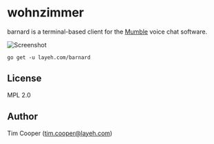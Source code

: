 # wohnzimmer

barnard is a terminal-based client for the [Mumble](http://mumble.info) voice
chat software.

![Screenshot](https://i.imgur.com/B8ldT5k.png)

    go get -u layeh.com/barnard

## License

MPL 2.0

## Author

Tim Cooper (<tim.cooper@layeh.com>)
